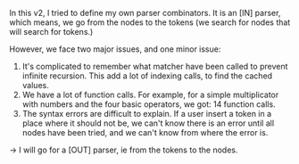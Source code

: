In this v2, I tried to define my own parser combinators. It is an [IN] parser, which means, we go from the nodes to the tokens (we search for nodes that will search for tokens.)

However, we face two major issues, and one minor issue:

1. It's complicated to remember what matcher have been called to prevent infinite recursion. This add a lot of indexing calls, to find the cached values.
2. We have a lot of function calls. For example, for a simple multiplicator with numbers and the four basic operators, we got: 14 function calls.
3. The syntax errors are difficult to explain. If a user insert a token in a place where it should not be, we can't know there is an error until all nodes have been tried, and we can't know from where the error is.

-> I will go for a [OUT] parser, ie from the tokens to the nodes.
